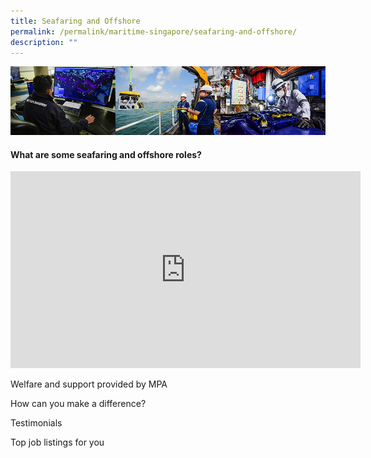 ```yaml
---
title: Seafaring and Offshore
permalink: /permalink/maritime-singapore/seafaring-and-offshore/
description: ""
---
```

![](/images/mpa_offshore_careers.jfif)

#### What are some seafaring and offshore roles?

<iframe allowfullscreen="" allow="accelerometer; autoplay; clipboard-write; encrypted-media; gyroscope; picture-in-picture; web-share" frameborder="0" title="YouTube video player" src="https://www.youtube.com/embed/gO0DU-zeTzI?si=RABc-qFS6hynxmO3" height="315" width="560"></iframe>

Welfare and support provided by MPA


How can you make a difference?


Testimonials


Top job listings for you
